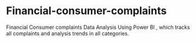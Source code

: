 # Financial-consumer-complaints
Financial Consumer complaints Data Analysis Using Power BI , which tracks all complaints and analysis trends in all categories.
